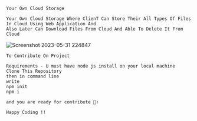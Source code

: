 ```
Your Own Cloud Storage
```
```
Your Own Cloud Storage Where ClienT Can Store Their All Types Of Files In Cloud Using Web Application And
Also Later Can Download Files From Cloud And Able To Delete It From Cloud 
```
![Screenshot 2023-05-31 224847](https://github.com/BhavyaMPatel/MongoDb-File-Uplaod/assets/100468926/a3cd4131-f2b9-4466-a987-aab683ff9c73)

``` 
To Contribute On Project
```

```
Requirements - U must have node js install on your local machine 
Clone This Repository
then in command line 
write 
npm init
npm i

and you are ready for contribute 🚀✌️
```
```
Happy Coding !!
```
